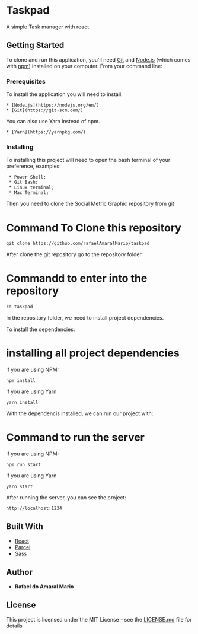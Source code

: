 # Taskpad

A simple Task manager with react.


## Getting Started

To clone and run this application, you'll need [Git](https://git-scm.com) and [Node.js](https://nodejs.org/en/download/) (which comes with [npm](http://npmjs.com)) installed on your computer. From your command line:

### Prerequisites

To install the application you will need to install.
```
* [Node.js](https://nodejs.org/en/)
* [Git](https://git-scm.com/)
```

You can also use Yarn instead of npm.
```
* [Yarn](https://yarnpkg.com/)
```

### Installing

To installing this project will need to open the bash terminal of your preference, examples:

```
 * Power Shell;
 * Git Bash;
 * Linux terminal;
 * Mac Terminal;
```
Then you need to clone the Social Metric Graphic repository from git 

# Command To Clone this repository
```
git clone https://github.com/rafaelAmaralMario/taskpad
```

After clone the git repository go to the repository folder
# Commandd to enter into the repository
```
cd taskpad
```

In the repository folder, we need to install project dependencies. 

To install the dependencies:

# installing all project dependencies   

if you are using NPM:
```
npm install
```

if you are using Yarn
```
yarn install
```

With the dependencis installed, we can run our project with:   

# Command to run the server
if you are using NPM:

```
npm run start
```

if you are using Yarn
```
yarn start
```


After running the server, you can see the project: 

```
http://localhost:1234 
```


## Built With

- [React](https://reactjs.org/)
- [Parcel](https://parceljs.org/)
- [Sass](https://sass-lang.com/)

## Author

- **Rafael do Amaral Mario**

## License

This project is licensed under the MIT License - see the [LICENSE.md](LICENSE.md) file for details
